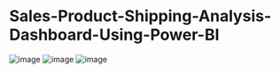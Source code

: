 # Sales-Product-Shipping-Analysis-Dashboard-Using-Power-BI
![image](https://github.com/Souvik-karmakar/Sales-Product-Shipping-Analysis-Dashboard-Using-Power-BI/assets/78291973/9cf7862e-07ee-45ba-be02-cccb25439020)
![image](https://github.com/Souvik-karmakar/Sales-Product-Shipping-Analysis-Dashboard-Using-Power-BI/assets/78291973/85f43151-cb20-4aa2-b08f-238c605a9e69)
![image](https://github.com/Souvik-karmakar/Sales-Product-Shipping-Analysis-Dashboard-Using-Power-BI/assets/78291973/80d2097e-8323-4e1e-b10a-757542823a10)

